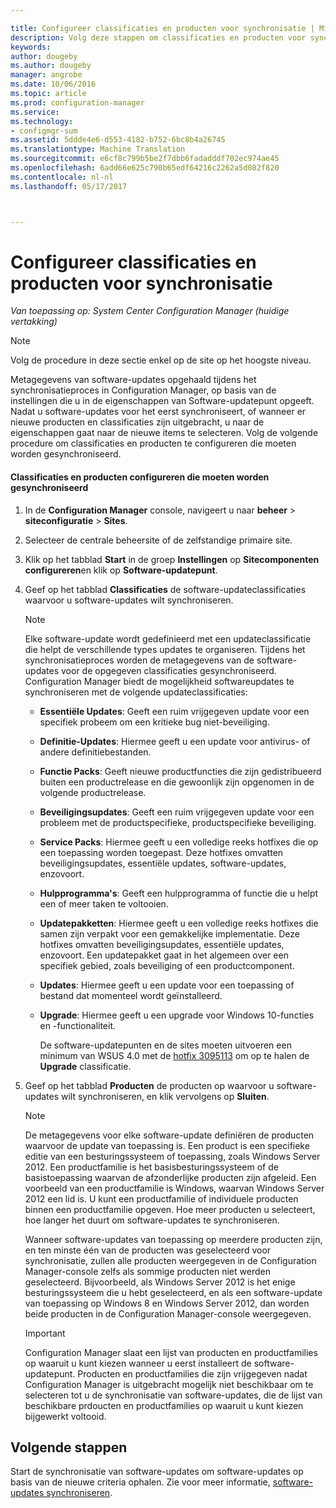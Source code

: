 ```yaml
---

title: Configureer classificaties en producten voor synchronisatie | Microsoft-documenten
description: Volg deze stappen om classificaties en producten voor synchronisatie in de Configuration Manager-console te configureren.
keywords: 
author: dougeby
ms.author: dougeby
manager: angrobe
ms.date: 10/06/2016
ms.topic: article
ms.prod: configuration-manager
ms.service: 
ms.technology:
- configmgr-sum
ms.assetid: 5ddde4e6-d553-4182-b752-6bc8b4a26745
ms.translationtype: Machine Translation
ms.sourcegitcommit: e6cf8c799b5be2f7dbb6fadadddf702ec974ae45
ms.openlocfilehash: 6add66e625c790b65edf64216c2262a5d082f820
ms.contentlocale: nl-nl
ms.lasthandoff: 05/17/2017



---
```

#  <a name="configure-classifications-and-products-to-synchronize"></a>Configureer classificaties en producten voor synchronisatie  

*Van toepassing op: System Center Configuration Manager (huidige vertakking)*


> [!NOTE]  
>  Volg de procedure in deze sectie enkel op de site op het hoogste niveau.  

 Metagegevens van software-updates opgehaald tijdens het synchronisatieproces in Configuration Manager, op basis van de instellingen die u in de eigenschappen van Software-updatepunt opgeeft. Nadat u software-updates voor het eerst synchroniseert, of wanneer er nieuwe producten en classificaties zijn uitgebracht, u naar de eigenschappen gaat naar de nieuwe items te selecteren. Volg de volgende procedure om classificaties en producten te configureren die moeten worden gesynchroniseerd.  

#### <a name="to-configure-classifications-and-products-to-synchronize"></a>Classificaties en producten configureren die moeten worden gesynchroniseerd  

1.  In de **Configuration Manager** console, navigeert u naar **beheer** > **siteconfiguratie** > **Sites**.

2. Selecteer de centrale beheersite of de zelfstandige primaire site.  

3.  Klik op het tabblad **Start** in de groep **Instellingen** op **Sitecomponenten configureren**en klik op **Software-updatepunt**.

4.  Geef op het tabblad **Classificaties** de software-updateclassificaties waarvoor u software-updates wilt synchroniseren.  

    > [!NOTE]  
    >  Elke software-update wordt gedefinieerd met een updateclassificatie die helpt de verschillende types updates te organiseren. Tijdens het synchronisatieproces worden de metagegevens van de software-updates voor de opgegeven classificaties gesynchroniseerd. Configuration Manager biedt de mogelijkheid softwareupdates te synchroniseren met de volgende updateclassificaties:  
    >   
    > - **Essentiële Updates**: Geeft een ruim vrijgegeven update voor een specifiek probeem om een kritieke bug niet-beveiliging.  
    > - **Definitie-Updates**: Hiermee geeft u een update voor antivirus- of andere definitiebestanden.  
    > - **Functie Packs**: Geeft nieuwe productfuncties die zijn gedistribueerd buiten een productrelease en die gewoonlijk zijn opgenomen in de volgende productrelease.  
    > - **Beveiligingsupdates**: Geeft een ruim vrijgegeven update voor een probleem met de productspecifieke, productspecifieke beveiliging.  
    > - **Service Packs**: Hiermee geeft u een volledige reeks hotfixes die op een toepassing worden toegepast. Deze hotfixes omvatten beveiligingsupdates, essentiële updates, software-updates, enzovoort.  
    > - **Hulpprogramma's**: Geeft een hulpprogramma of functie die u helpt een of meer taken te voltooien.  
    > - **Updatepakketten**: Hiermee geeft u een volledige reeks hotfixes die samen zijn verpakt voor een gemakkelijke implementatie. Deze hotfixes omvatten beveiligingsupdates, essentiële updates, enzovoort. Een updatepakket gaat in het algemeen over een specifiek gebied, zoals beveiliging of een productcomponent.  
    > - **Updates**: Hiermee geeft u een update voor een toepassing of bestand dat momenteel wordt geïnstalleerd.  
    > - **Upgrade**: Hiermee geeft u een upgrade voor Windows 10-functies en -functionaliteit.  
    >   
    >      De software-updatepunten en de sites moeten uitvoeren een minimum van WSUS 4.0 met de [hotfix 3095113](https://support.microsoft.com/kb/3095113) om op te halen de **Upgrade** classificatie.  

5.  Geef op het tabblad **Producten** de producten op waarvoor u software-updates wilt synchroniseren, en klik vervolgens op **Sluiten**.  

    > [!NOTE]  
    >  De metagegevens voor elke software-update definiëren de producten waarvoor de update van toepassing is. Een product is een specifieke editie van een besturingssysteem of toepassing, zoals Windows Server 2012. Een productfamilie is het basisbesturingssysteem of de basistoepassing waarvan de afzonderlijke producten zijn afgeleid. Een voorbeeld van een productfamilie is Windows, waarvan Windows Server 2012 een lid is. U kunt een productfamilie of individuele producten binnen een productfamilie opgeven. Hoe meer producten u selecteert, hoe langer het duurt om software-updates te synchroniseren.  
    >   
    >  Wanneer software-updates van toepassing op meerdere producten zijn, en ten minste één van de producten was geselecteerd voor synchronisatie, zullen alle producten weergegeven in de Configuration Manager-console zelfs als sommige producten niet werden geselecteerd. Bijvoorbeeld, als Windows Server 2012 is het enige besturingssysteem die u hebt geselecteerd, en als een software-update van toepassing op Windows 8 en Windows Server 2012, dan worden beide producten in de Configuration Manager-console weergegeven.  

    > [!IMPORTANT]  
    >  Configuration Manager slaat een lijst van producten en productfamilies op waaruit u kunt kiezen wanneer u eerst installeert de software-updatepunt. Producten en productfamilies die zijn vrijgegeven nadat Configuration Manager is uitgebracht mogelijk niet beschikbaar om te selecteren tot u de synchronisatie van software-updates, die de lijst van beschikbare prdoucten en productfamilies op waaruit u kunt kiezen bijgewerkt voltooid.  


## <a name="next-steps"></a>Volgende stappen
Start de synchronisatie van software-updates om software-updates op basis van de nieuwe criteria ophalen. Zie voor meer informatie, [software-updates synchroniseren](synchronize-software-updates.md).

